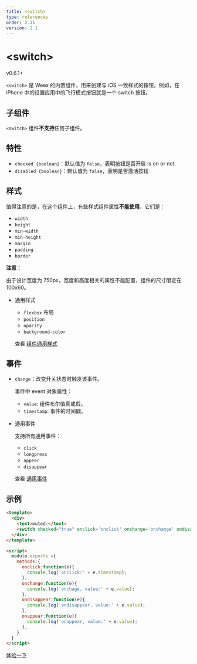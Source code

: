 ```yaml
---
title: <switch>
type: references
order: 2.11
version: 2.1
---
```


# &lt;switch&gt;

<span class="weex-version">v0.6.1+</span>

`<switch>` 是 Weex 的内置组件，用来创建与 iOS 一致样式的按钮。例如，在 iPhone 中的设置应用中的飞行模式按钮就是一个 switch 按钮。

## 子组件

`<switch>` 组件**不支持**任何子组件。

## 特性

- `checked {boolean}`：默认值为 `false`，表明按钮是否开启 is on or not.
- `disabled {boolean}`：默认值为 `false`，表明是否激活按钮

## 样式

值得注意的是，在这个组件上，有些样式组件属性**不能使用**，它们是：

- `width`
- `height`
- `min-width`
- `min-height`
- `margin`
- `padding`
- `border`

**注意：**

由于设计宽度为 750px，宽度和高度相关的属性不能配置，组件的尺寸限定在 100x60。

- 通用样式

  - `flexbox` 布局
  - `position`
  - `opacity`
  - `background-color`

  查看 [组件通用样式](../common-style.html)

## 事件

- `change`：改变开关状态时触发该事件。

  事件中 event 对象属性：

  - `value`: 组件布尔值真或假。
  - `timestamp`: 事件的时间戳。

- 通用事件

  支持所有通用事件：

  - `click`
  - `longpress`
  - `appear`
  - `disappear`

  查看 [通用事件](../common-event.html)

## 示例

```html
<template>
  <div>
    <text>muted:</text>
    <switch checked="true" onclick='onclick' onchange='onchange' ondisappear='ondisappear' onappear='onappear'></switch>
  </div>
</template>

<script>
  module.exports ={
    methods:{
      onclick:function(e){
        console.log('onclick:' + e.timestamp);
      },
      onchange:function(e){
        console.log('onchage, value:' + e.value);
      },
      ondisappear:function(e){
        console.log('ondisappear, value:' + e.value);
      },
      onappear:function(e){
        console.log('onappear, value:' + e.value);
      },
    }
  }
</script>
```

[体验一下](http://dotwe.org/5f8b9d9c0e429e61f4a004dc8ee637e1)